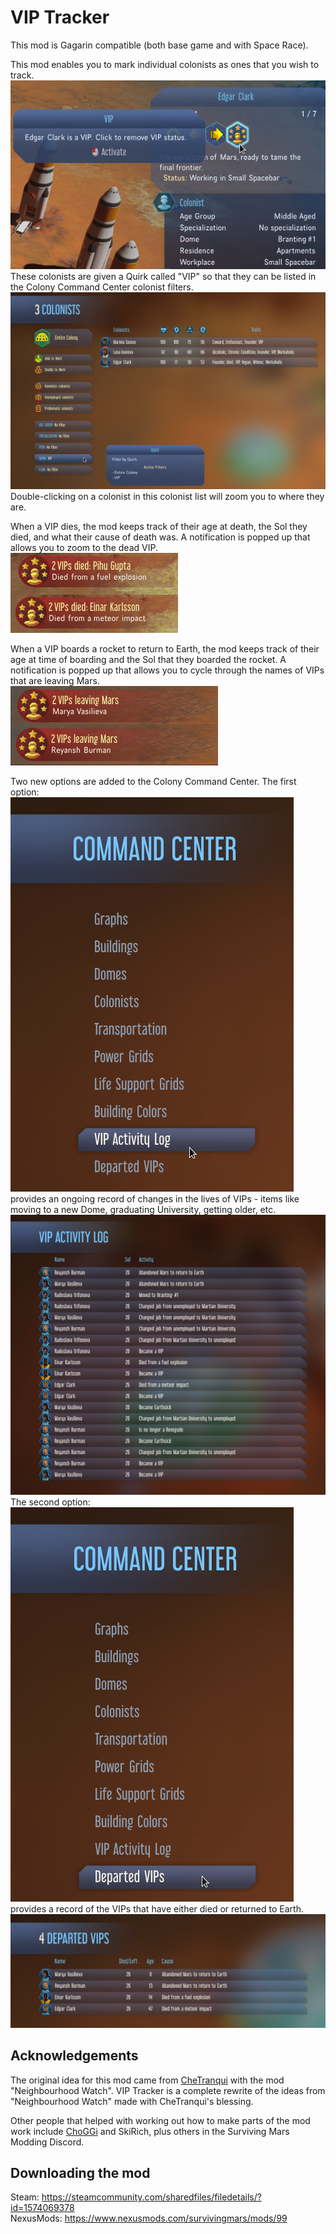# VIP Tracker

This mod is Gagarin compatible (both base game and with Space Race).

This mod enables you to mark individual colonists as ones that you wish to track.  
![VIP Toggle](Preview.png)  
These colonists are given a Quirk called "VIP" so that they can be listed in the Colony Command Center colonist filters.  
![VIP Colonist Filter](Images/LivingVIPs.png)  
Double-clicking on a colonist in this colonist list will zoom you to where they are.

When a VIP dies, the mod keeps track of their age at death, the Sol they died, and what their cause of death was.
A notification is popped up that allows you to zoom to the dead VIP.  
![Notification](Images/NotificationPreview.png)  

When a VIP boards a rocket to return to Earth, the mod keeps track of their age at time of boarding and the Sol that they boarded the rocket.
A notification is popped up that allows you to cycle through the names of VIPs that are leaving Mars.  
![Notification](Images/DepartingNotificationPreview.png)  

Two new options are added to the Colony Command Center. The first option:  
![VIP Activity Log option](Images/CommandCenterActivityLogOption.png)  
provides an ongoing record of changes in the lives of VIPs - items like moving to a new Dome, graduating University, getting older, etc.  
![VIP Activity Log](Images/VIPActivityLog.png)  
The second option:  
![Departed VIPs option](Images/CommandCenterDepartedVIPsOption.png)  
provides a record of the VIPs that have either died or returned to Earth.  
![Departed VIPs](Images/DepartedList.png)

## Acknowledgements

The original idea for this mod came from [CheTranqui](https://github.com/CheTranqui) with the mod "Neighbourhood Watch".
VIP Tracker is a complete rewrite of the ideas from "Neighbourhood Watch" made with CheTranqui's blessing.

Other people that helped with working out how to make parts of the mod work include [ChoGGi](https://github.com/ChoGGi) and SkiRich, plus others in the Surviving Mars Modding Discord.

## Downloading the mod

Steam: https://steamcommunity.com/sharedfiles/filedetails/?id=1574069378  
NexusMods: https://www.nexusmods.com/survivingmars/mods/99
